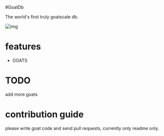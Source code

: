 #GoatDb

The world's first truly goatscale db.

![img](http://i.imgur.com/7Na4XmH.gif)

# features

- GOATS

# TODO

add more goats

# contribution guide

please write goat code and send pull requests,
currently only readme only.

